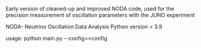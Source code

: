 Early version of cleaned-up and improved NODA code, used for the precision measurement of oscillation parameters with the JUNO experiment

NODA- Neutrino Oscillation Data Analysis
Python version = 3.9

usage: python main.py --config=<config
